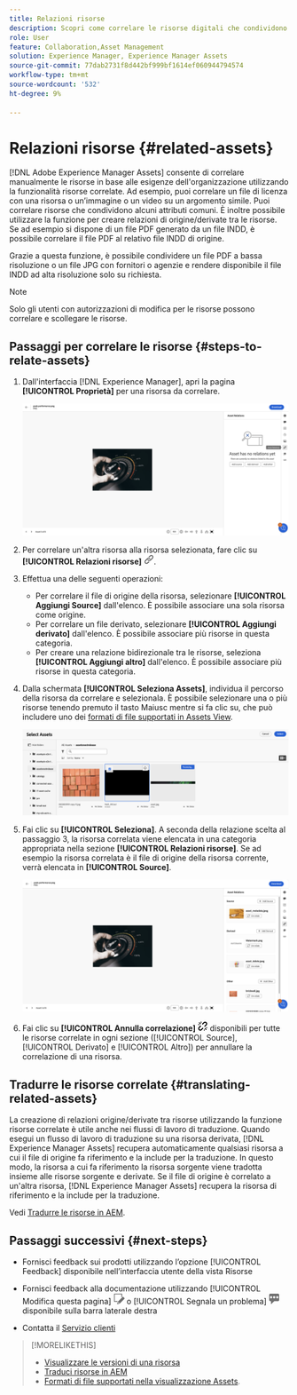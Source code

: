 ```yaml
---
title: Relazioni risorse
description: Scopri come correlare le risorse digitali che condividono alcuni attributi comuni. Crea inoltre relazioni derivate dall’origine tra risorse digitali utilizzando le relazioni tra risorse.
role: User
feature: Collaboration,Asset Management
solution: Experience Manager, Experience Manager Assets
source-git-commit: 77dab2731f8d442bf999bf1614ef060944794574
workflow-type: tm+mt
source-wordcount: '532'
ht-degree: 9%

---
```


# Relazioni risorse {#related-assets}

[!DNL Adobe Experience Manager Assets] consente di correlare manualmente le risorse in base alle esigenze dell&#39;organizzazione utilizzando la funzionalità risorse correlate. Ad esempio, puoi correlare un file di licenza con una risorsa o un’immagine o un video su un argomento simile. Puoi correlare risorse che condividono alcuni attributi comuni. È inoltre possibile utilizzare la funzione per creare relazioni di origine/derivate tra le risorse. Se ad esempio si dispone di un file PDF generato da un file INDD, è possibile correlare il file PDF al relativo file INDD di origine.

Grazie a questa funzione, è possibile condividere un file PDF a bassa risoluzione o un file JPG con fornitori o agenzie e rendere disponibile il file INDD ad alta risoluzione solo su richiesta.

>[!NOTE]
>
>Solo gli utenti con autorizzazioni di modifica per le risorse possono correlare e scollegare le risorse.

## Passaggi per correlare le risorse {#steps-to-relate-assets}

1. Dall&#39;interfaccia [!DNL Experience Manager], apri la pagina **[!UICONTROL Proprietà]** per una risorsa da correlare.

   ![apri la pagina Proprietà di una risorsa per correlarla](assets/asset-properties-relate-assets.png)

1. Per correlare un&#39;altra risorsa alla risorsa selezionata, fare clic su **[!UICONTROL Relazioni risorse]** ![correlare risorse](assets/do-not-localize/link-relate.png).
1. Effettua una delle seguenti operazioni:

   * Per correlare il file di origine della risorsa, selezionare **[!UICONTROL Aggiungi Source]** dall&#39;elenco. È possibile associare una sola risorsa come origine.
   * Per correlare un file derivato, selezionare **[!UICONTROL Aggiungi derivato]** dall&#39;elenco. È possibile associare più risorse in questa categoria.
   * Per creare una relazione bidirezionale tra le risorse, seleziona **[!UICONTROL Aggiungi altro]** dall&#39;elenco. È possibile associare più risorse in questa categoria.

1. Dalla schermata **[!UICONTROL Seleziona Assets]**, individua il percorso della risorsa da correlare e selezionala. È possibile selezionare una o più risorse tenendo premuto il tasto Maiusc mentre si fa clic su, che può includere uno dei [formati di file supportati in Assets View](/help/assets/supported-file-formats-assets-view.md).

   ![aggiungi risorsa correlata](assets/add-related-asset.png)

1. Fai clic su **[!UICONTROL Seleziona]**. A seconda della relazione scelta al passaggio 3, la risorsa correlata viene elencata in una categoria appropriata nella sezione **[!UICONTROL Relazioni risorse]**. Se ad esempio la risorsa correlata è il file di origine della risorsa corrente, verrà elencata in **[!UICONTROL Source]**.

   ![Esempio di relazione Assets](assets/asset-relations-example.png)

1. Fai clic su **[!UICONTROL Annulla correlazione]** ![annulla correlazione risorse](assets/do-not-localize/link-unrelate-icon.png) disponibili per tutte le risorse correlate in ogni sezione ([!UICONTROL Source], [!UICONTROL Derivato] e [!UICONTROL Altro]) per annullare la correlazione di una risorsa.

## Tradurre le risorse correlate {#translating-related-assets}

La creazione di relazioni origine/derivate tra risorse utilizzando la funzione risorse correlate è utile anche nei flussi di lavoro di traduzione. Quando esegui un flusso di lavoro di traduzione su una risorsa derivata, [!DNL Experience Manager Assets] recupera automaticamente qualsiasi risorsa a cui il file di origine fa riferimento e la include per la traduzione. In questo modo, la risorsa a cui fa riferimento la risorsa sorgente viene tradotta insieme alle risorse sorgente e derivate. Se il file di origine è correlato a un&#39;altra risorsa, [!DNL Experience Manager Assets] recupera la risorsa di riferimento e la include per la traduzione.

Vedi [Tradurre le risorse in AEM](/help/assets/translate-assets.md).

## Passaggi successivi {#next-steps}

* Fornisci feedback sui prodotti utilizzando l’opzione [!UICONTROL Feedback] disponibile nell’interfaccia utente della vista Risorse

* Fornisci feedback alla documentazione utilizzando [!UICONTROL Modifica questa pagina] ![modifica la pagina](assets/do-not-localize/edit-page.png) o [!UICONTROL Segnala un problema] ![crea un problema GitHub](assets/do-not-localize/github-issue.png) disponibile sulla barra laterale destra

* Contatta il [Servizio clienti](https://experienceleague.adobe.com/it?support-solution=General#support)

>[!MORELIKETHIS]
>
>* [Visualizzare le versioni di una risorsa](/help/assets/manage-organize-assets-view.md#view-versions)
>* [Traduci risorse in AEM](/help/assets/translate-assets.md)
>* [Formati di file supportati nella visualizzazione Assets](/help/assets/supported-file-formats-assets-view.md).
